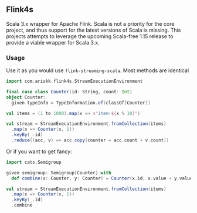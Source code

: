 ## Flink4s

Scala 3.x wrapper for Apache Flink. Scala is not a priority for the core project, and thus support for the latest versions of Scala is missing.
This projects attempts to leverage the upcoming Scala-free 1.15 release to provide a viable wrapper for Scala 3.x.

### Usage

Use it as you would use `flink-streaming-scala`. Most methods are identical

```scala
import com.ariskk.flink4s.StreamExecutionEnvironment

final case class Counter(id: String, count: Int)
object Counter:
  given typeInfo = TypeInformation.of(classOf[Counter])

val items = (1 to 1000).map(x => s"item-${x % 10}")

val stream = StreamExecutionEnvironment.fromCollection(items)
  .map(x => Counter(x, 1))
  .keyBy(_.id)
  .reduce((acc, v) => acc.copy(counter = acc.count + v.count))
```

Or if you want to get fancy:

```scala
import cats.Semigroup

given semigroup: Semigroup[Counter] with
  def combine(x: Counter, y: Counter) = Counter(x.id, x.value + y.value)

val stream = StreamExecutionEnvironment.fromCollection(items)
  .map(x => Counter(x, 1))
  .keyBy(_.id)
  .combine
```

